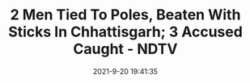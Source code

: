 ---
"title": "2 Men Tied To Poles, Beaten With Sticks In Chhattisgarh; 3 Accused Caught - NDTV"
"date": "2021-9-20 19:41:35"
"feed_name": "GOOGLENEWSMINING"
"feed_website": "https://news.google.com/search?q=mining%2Bincident&hl=en-US&gl=US&ceid=US:en"
"feed_rss": "https://news.google.com/rss/search?q=mining%2Bincident&hl=en-US&gl=US&ceid=US:en"
"link": "https://www.ndtv.com/india-news/chhattisgarh-2-men-tied-to-poles-assaulted-on-suspicion-of-theft-3-accused-held-2547717"
"file": "_posts/2021-1-1-05040d7d9b90bd7ce25947f09c69e3ae45314e02.md"
"accident": "0"
"drilling": "0"
"dead": "0"
"injured": "0"
"where": "unknown site"
---